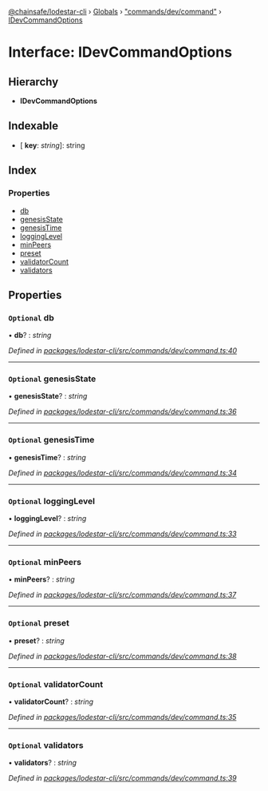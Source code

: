 [@chainsafe/lodestar-cli](../README.md) › [Globals](../globals.md) › ["commands/dev/command"](../modules/_commands_dev_command_.md) › [IDevCommandOptions](_commands_dev_command_.idevcommandoptions.md)

# Interface: IDevCommandOptions

## Hierarchy

* **IDevCommandOptions**

## Indexable

* \[ **key**: *string*\]: string

## Index

### Properties

* [db](_commands_dev_command_.idevcommandoptions.md#optional-db)
* [genesisState](_commands_dev_command_.idevcommandoptions.md#optional-genesisstate)
* [genesisTime](_commands_dev_command_.idevcommandoptions.md#optional-genesistime)
* [loggingLevel](_commands_dev_command_.idevcommandoptions.md#optional-logginglevel)
* [minPeers](_commands_dev_command_.idevcommandoptions.md#optional-minpeers)
* [preset](_commands_dev_command_.idevcommandoptions.md#optional-preset)
* [validatorCount](_commands_dev_command_.idevcommandoptions.md#optional-validatorcount)
* [validators](_commands_dev_command_.idevcommandoptions.md#optional-validators)

## Properties

### `Optional` db

• **db**? : *string*

*Defined in [packages/lodestar-cli/src/commands/dev/command.ts:40](https://github.com/ChainSafe/lodestar/blob/40e67a18f/packages/lodestar-cli/src/commands/dev/command.ts#L40)*

___

### `Optional` genesisState

• **genesisState**? : *string*

*Defined in [packages/lodestar-cli/src/commands/dev/command.ts:36](https://github.com/ChainSafe/lodestar/blob/40e67a18f/packages/lodestar-cli/src/commands/dev/command.ts#L36)*

___

### `Optional` genesisTime

• **genesisTime**? : *string*

*Defined in [packages/lodestar-cli/src/commands/dev/command.ts:34](https://github.com/ChainSafe/lodestar/blob/40e67a18f/packages/lodestar-cli/src/commands/dev/command.ts#L34)*

___

### `Optional` loggingLevel

• **loggingLevel**? : *string*

*Defined in [packages/lodestar-cli/src/commands/dev/command.ts:33](https://github.com/ChainSafe/lodestar/blob/40e67a18f/packages/lodestar-cli/src/commands/dev/command.ts#L33)*

___

### `Optional` minPeers

• **minPeers**? : *string*

*Defined in [packages/lodestar-cli/src/commands/dev/command.ts:37](https://github.com/ChainSafe/lodestar/blob/40e67a18f/packages/lodestar-cli/src/commands/dev/command.ts#L37)*

___

### `Optional` preset

• **preset**? : *string*

*Defined in [packages/lodestar-cli/src/commands/dev/command.ts:38](https://github.com/ChainSafe/lodestar/blob/40e67a18f/packages/lodestar-cli/src/commands/dev/command.ts#L38)*

___

### `Optional` validatorCount

• **validatorCount**? : *string*

*Defined in [packages/lodestar-cli/src/commands/dev/command.ts:35](https://github.com/ChainSafe/lodestar/blob/40e67a18f/packages/lodestar-cli/src/commands/dev/command.ts#L35)*

___

### `Optional` validators

• **validators**? : *string*

*Defined in [packages/lodestar-cli/src/commands/dev/command.ts:39](https://github.com/ChainSafe/lodestar/blob/40e67a18f/packages/lodestar-cli/src/commands/dev/command.ts#L39)*
